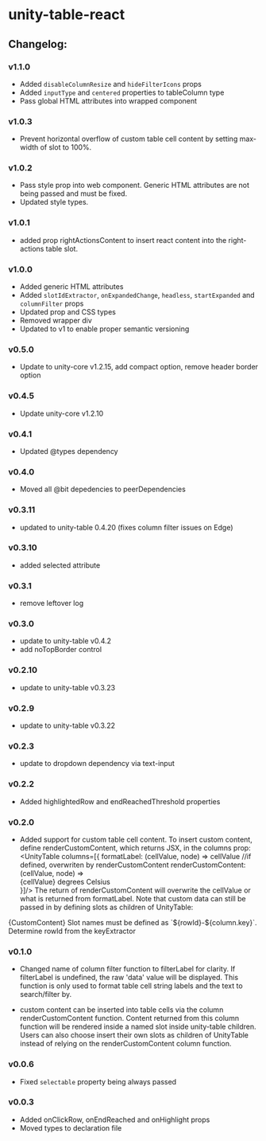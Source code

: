 # unity-table-react

## Changelog:

### v1.1.0
- Added `disableColumnResize` and `hideFilterIcons` props
- Added `inputType` and `centered` properties to tableColumn type
- Pass global HTML attributes into wrapped component

### v1.0.3
- Prevent horizontal overflow of custom table cell content by setting max-width of slot to 100%.

### v1.0.2
- Pass style prop into web component. Generic HTML attributes are not being passed and must be fixed.
- Updated style types.

### v1.0.1
- added prop rightActionsContent to insert react content into the right-actions table slot.

### v1.0.0
- Added generic HTML attributes
- Added `slotIdExtractor`, `onExpandedChange`, `headless`, `startExpanded` and `columnFilter` props
- Updated prop and CSS types
- Removed wrapper div
- Updated to v1 to enable proper semantic versioning

### v0.5.0
- Update to unity-core v1.2.15, add compact option, remove header border option

### v0.4.5
- Update unity-core v1.2.10

### v0.4.1
- Updated @types dependency

### v0.4.0
- Moved all @bit depedencies to peerDependencies

### v0.3.11
- updated to unity-table 0.4.20 (fixes column filter issues on Edge)

### v0.3.10
- added selected attribute

### v0.3.1
- remove leftover log

### v0.3.0
- update to unity-table v0.4.2
- add noTopBorder control

### v0.2.10
- update to unity-table v0.3.23

### v0.2.9
- update to unity-table v0.3.22

### v0.2.3
- update to dropdown dependency via text-input

### v0.2.2
- Added highlightedRow and endReachedThreshold properties

### v0.2.0
- Added support for custom table cell content. To insert custom content, define renderCustomContent, which returns JSX, in the columns prop:
  <UnityTable columns=[{
    formatLabel: (cellValue, node) => cellValue //if defined, overwriten by renderCustomContent
    renderCustomContent: (cellValue, node) => <div>{cellValue} degrees Celsius</div>
  }]/>
The return of renderCustomContent will overwrite the cellValue or what is returned from formatLabel.
Note that custom data can still be passed in by defining slots as children of UnityTable:
<UnityTable>
  <slot slot={slotId1} key={slotId1}>{CustomContent}</slot>
</UnityTable>
Slot names must be defined as `${rowId}-${column.key}`. Determine rowId from the keyExtractor

### v0.1.0
- Changed name of column filter function to filterLabel for clarity. If filterLabel is undefined, the raw 'data' value will be displayed. This function is only used to format table cell string labels and the text to search/filter by.

- custom content can be inserted into table cells via the column renderCustomContent function. Content returned from this column function will be rendered inside a named slot inside unity-table children. Users can also choose insert their own slots as children of UnityTable instead of relying on the renderCustomContent column function.

### v0.0.6
- Fixed `selectable` property being always passed

### v0.0.3
- Added onClickRow, onEndReached and onHighlight props
- Moved types to declaration file
